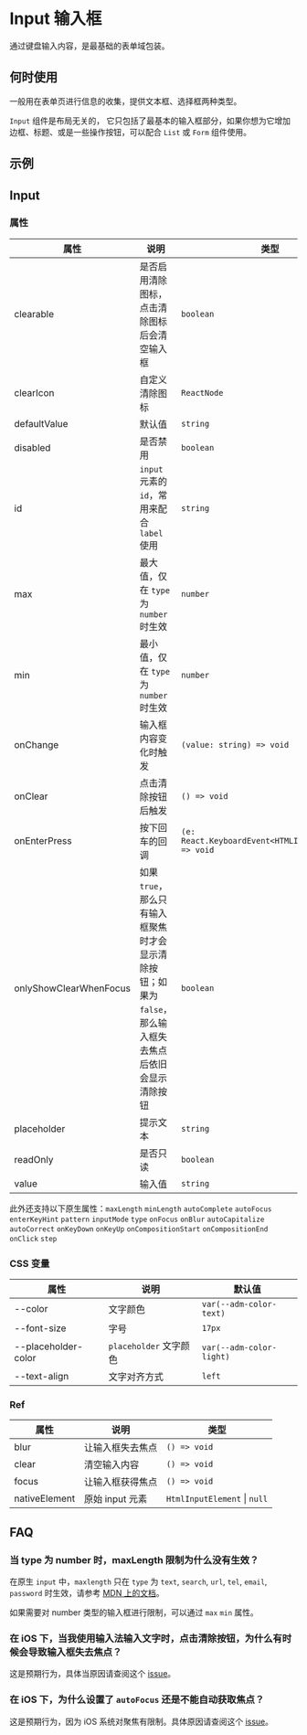 # Input 输入框

通过键盘输入内容，是最基础的表单域包装。

## 何时使用

一般用在表单页进行信息的收集，提供文本框、选择框两种类型。

`Input` 组件是布局无关的， 它只包括了最基本的输入框部分，如果你想为它增加边框、标题、或是一些操作按钮，可以配合 `List` 或 `Form` 组件使用。

## 示例

<code src="./demos/demo1.tsx"></code>

<code src="./demos/demo2.tsx"></code>

<code src="./demos/demo3.tsx"></code>

## Input

### 属性

| 属性 | 说明 | 类型 | 默认值 |
| --- | --- | --- | --- |
| clearable | 是否启用清除图标，点击清除图标后会清空输入框 | `boolean` | `false` |
| clearIcon | 自定义清除图标 | `ReactNode` | `<CloseCircleFill />` |
| defaultValue | 默认值 | `string` | - |
| disabled | 是否禁用 | `boolean` | `false` |
| id | `input` 元素的 `id`，常用来配合 `label` 使用 | `string` | - |
| max | 最大值，仅在 `type` 为 `number` 时生效 | `number` | - |
| min | 最小值，仅在 `type` 为 `number` 时生效 | `number` | - |
| onChange | 输入框内容变化时触发 | `(value: string) => void` | - |
| onClear | 点击清除按钮后触发 | `() => void` | - |
| onEnterPress | 按下回车的回调 | `(e: React.KeyboardEvent<HTMLInputElement>) => void` | - |
| onlyShowClearWhenFocus | 如果 `true`，那么只有输入框聚焦时才会显示清除按钮；如果为 `false`，那么输入框失去焦点后依旧会显示清除按钮 | `boolean` | `true` |
| placeholder | 提示文本 | `string` | - |
| readOnly | 是否只读 | `boolean` | `false` |
| value | 输入值 | `string` | - |

此外还支持以下原生属性：`maxLength` `minLength` `autoComplete` `autoFocus` `enterKeyHint` `pattern` `inputMode` `type` `onFocus` `onBlur` `autoCapitalize` `autoCorrect` `onKeyDown` `onKeyUp` `onCompositionStart` `onCompositionEnd` `onClick` `step`

### CSS 变量

| 属性                | 说明                   | 默认值                   |
| ------------------- | ---------------------- | ------------------------ |
| --color             | 文字颜色               | `var(--adm-color-text)`  |
| --font-size         | 字号                   | `17px`                   |
| --placeholder-color | `placeholder` 文字颜色 | `var(--adm-color-light)` |
| --text-align        | 文字对齐方式           | `left`                   |

### Ref

| 属性          | 说明             | 类型                         |
| ------------- | ---------------- | ---------------------------- |
| blur          | 让输入框失去焦点 | `() => void`                 |
| clear         | 清空输入内容     | `() => void`                 |
| focus         | 让输入框获得焦点 | `() => void`                 |
| nativeElement | 原始 input 元素  | `HtmlInputElement` \| `null` |

## FAQ

### 当 type 为 number 时，maxLength 限制为什么没有生效？

在原生 `input` 中，`maxlength` 只在 `type` 为 `text`, `search`, `url`, `tel`, `email`, `password` 时生效，请参考 [MDN 上的文档](https://developer.mozilla.org/en-US/docs/Web/HTML/Element/Input#attr-maxlength)。

如果需要对 number 类型的输入框进行限制，可以通过 `max` `min` 属性。

### 在 iOS 下，当我使用输入法输入文字时，点击清除按钮，为什么有时候会导致输入框失去焦点？

这是预期行为，具体当原因请查阅这个 [issue](https://github.com/ant-design/ant-design-mobile/issues/5212)。

### 在 iOS 下，为什么设置了 `autoFocus` 还是不能自动获取焦点？

这是预期行为，因为 iOS 系统对聚焦有限制。具体原因请查阅这个 [issue](https://github.com/ant-design/ant-design-mobile/issues/5256)。

